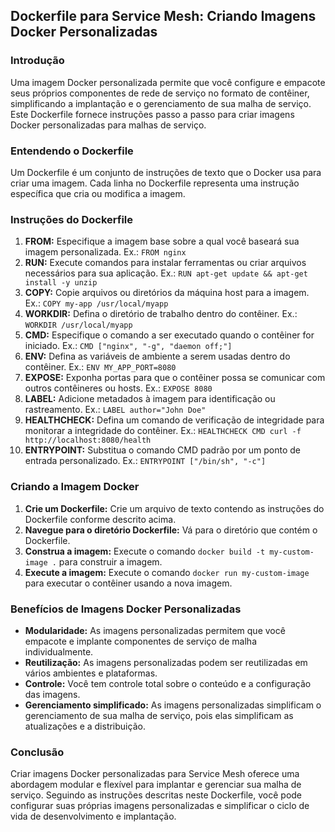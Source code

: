 ## Dockerfile para Service Mesh: Criando Imagens Docker Personalizadas

### Introdução

Uma imagem Docker personalizada permite que você configure e empacote seus próprios componentes de rede de serviço no formato de contêiner, simplificando a implantação e o gerenciamento de sua malha de serviço. Este Dockerfile fornece instruções passo a passo para criar imagens Docker personalizadas para malhas de serviço.

### Entendendo o Dockerfile

Um Dockerfile é um conjunto de instruções de texto que o Docker usa para criar uma imagem. Cada linha no Dockerfile representa uma instrução específica que cria ou modifica a imagem.

### Instruções do Dockerfile

1. **FROM:** Especifique a imagem base sobre a qual você baseará sua imagem personalizada. Ex.: `FROM nginx`
2. **RUN:** Execute comandos para instalar ferramentas ou criar arquivos necessários para sua aplicação. Ex.: `RUN apt-get update && apt-get install -y unzip`
3. **COPY:** Copie arquivos ou diretórios da máquina host para a imagem. Ex.: `COPY my-app /usr/local/myapp`
4. **WORKDIR:** Defina o diretório de trabalho dentro do contêiner. Ex.: `WORKDIR /usr/local/myapp`
5. **CMD:** Especifique o comando a ser executado quando o contêiner for iniciado. Ex.: `CMD ["nginx", "-g", "daemon off;"]`
6. **ENV:** Defina as variáveis de ambiente a serem usadas dentro do contêiner. Ex.: `ENV MY_APP_PORT=8080`
7. **EXPOSE:** Exponha portas para que o contêiner possa se comunicar com outros contêineres ou hosts. Ex.: `EXPOSE 8080`
8. **LABEL:** Adicione metadados à imagem para identificação ou rastreamento. Ex.: `LABEL author="John Doe"`
9. **HEALTHCHECK:** Defina um comando de verificação de integridade para monitorar a integridade do contêiner. Ex.: `HEALTHCHECK CMD curl -f http://localhost:8080/health`
10. **ENTRYPOINT:** Substitua o comando CMD padrão por um ponto de entrada personalizado. Ex.: `ENTRYPOINT ["/bin/sh", "-c"]`

### Criando a Imagem Docker

1. **Crie um Dockerfile:** Crie um arquivo de texto contendo as instruções do Dockerfile conforme descrito acima.
2. **Navegue para o diretório Dockerfile:** Vá para o diretório que contém o Dockerfile.
3. **Construa a imagem:** Execute o comando `docker build -t my-custom-image .` para construir a imagem.
4. **Execute a imagem:** Execute o comando `docker run my-custom-image` para executar o contêiner usando a nova imagem.

### Benefícios de Imagens Docker Personalizadas

* **Modularidade:** As imagens personalizadas permitem que você empacote e implante componentes de serviço de malha individualmente.
* **Reutilização:** As imagens personalizadas podem ser reutilizadas em vários ambientes e plataformas.
* **Controle:** Você tem controle total sobre o conteúdo e a configuração das imagens.
* **Gerenciamento simplificado:** As imagens personalizadas simplificam o gerenciamento de sua malha de serviço, pois elas simplificam as atualizações e a distribuição.

### Conclusão

Criar imagens Docker personalizadas para Service Mesh oferece uma abordagem modular e flexível para implantar e gerenciar sua malha de serviço. Seguindo as instruções descritas neste Dockerfile, você pode configurar suas próprias imagens personalizadas e simplificar o ciclo de vida de desenvolvimento e implantação.